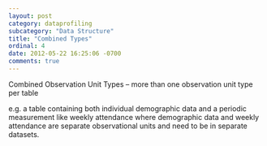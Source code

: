 ```yaml
---
layout: post
category: dataprofiling
subcategory: "Data Structure"
title: "Combined Types"
ordinal: 4
date: 2012-05-22 16:25:06 -0700
comments: true
---
```

Combined Observation Unit Types – more than one observation unit type per table

e.g. a table containing both individual demographic data and a periodic measurement like weekly attendance where demographic data and weekly attendance are separate observational units and need to be in separate datasets.
